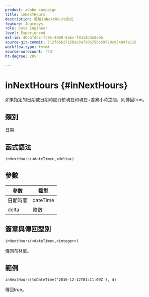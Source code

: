 ```yaml
---
product: adobe campaign
title: inNextHours
description: 瞭解inNextHours函式
feature: Journeys
role: Data Engineer
level: Experienced
exl-id: 4bcbfdbc-fc95-4089-8abc-f9314dde2c06
source-git-commit: 712f66b2715bac0af206755e59728c95499fa110
workflow-type: tm+mt
source-wordcount: '44'
ht-degree: 20%

---
```


# inNextHours {#inNextHours}

如果指定的日期或日期時間介於現在和現在+差異小時之間，則傳回true。

## 類別

日期

## 函式語法

`inNextHours(<dateTime>,<delta>)`

## 參數

| 參數 | 類型 |
|-----------|------------------|
| 日期時間 | dateTime |
| delta | 整數 |

## 簽章與傳回型別

`inNextHours(<dateTime>,<integer>)`

傳回布林值。

## 範例

`inNextHours(toDateTime('2010-12-12T01:11:00Z'), 4)`

傳回true。
